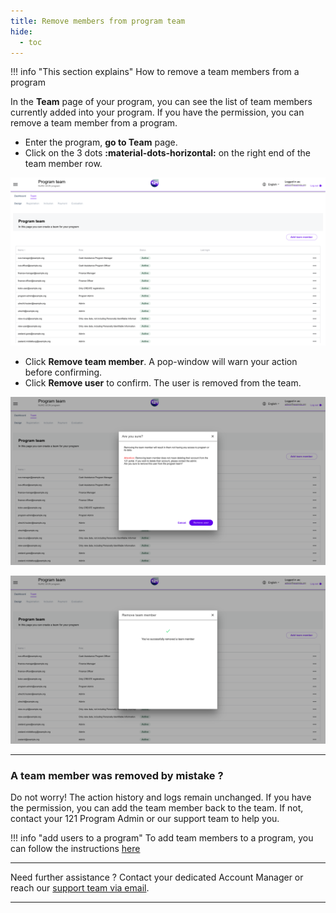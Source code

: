 ```yaml
---
title: Remove members from program team
hide:
  - toc
---
```


!!! info "This section explains"
    How to remove a team members from a program

In the **Team** page of your program, you can see the list of team members currently added into your program. If you have the permission, you can remove a team member from a program.

- Enter the program, **go to Team** page.
- Click on the 3 dots **:material-dots-horizontal:**  on the right end of the team member row.

![Program Team](https://raw.githubusercontent.com/global-121/121-platform/main/e2e/tests/__screenshots__/UserManualScreenshots/userManualScreenshots.spec.ts/ProgramTeam.png)


- Click **Remove team member**. A pop-window will warn your action before confirming. 
- Click **Remove user** to confirm. The user is removed from the team.

![Action box](https://raw.githubusercontent.com/global-121/121-platform/main/e2e/tests/__screenshots__/UserManualScreenshots/userManualScreenshots.spec.ts/ProgramTeamDeleteRemoveUserActionBox.png)

![Remove team member](https://raw.githubusercontent.com/global-121/121-platform/main/e2e/tests/__screenshots__/UserManualScreenshots/userManualScreenshots.spec.ts/ProgramTeamDeleteRemoveUserValidation.png)

___

### A team member was removed by mistake ?

Do not worry! The action history and logs remain unchanged. If you have the permission, you can add the team member back to the team. If not, contact your 121 Program Admin or our support team to help you.

!!! info "add users to a program"
    To add team members to a program, you can follow the instructions [here](../add-team-members)



___
Need further assistance ? Contact your dedicated Account Manager or reach our <a href="mailto:support@121.global">support team via email</a>.
___
